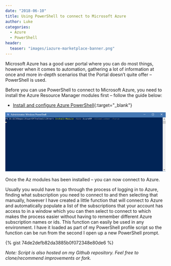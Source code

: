 ```yaml
---
date: "2018-06-10"
title: Using PowerShell to connect to Microsoft Azure
author: Luke
categories:
  - Azure
  - PowerShell
header: 
  teaser: "images/iazure-marketplace-banner.png"
---
```


Microsoft Azure has a good user portal where you can do most things, however
when it comes to automation, gathering a lot of information at once and more
in-depth scenarios that the Portal doesn’t quite offer – PowerShell is used.

Before you can use PowerShell to connect to Microsoft Azure, you need to install
the Azure Resource Manager modules first – follow the guide below:

-   [Install and configure Azure
    PowerShell](https://docs.microsoft.com/en-us/powershell/azure/new-azureps-module-az?view=azps-5.7.0){:target="_blank"}

![Disable SMB1](/images/posts/InstallAzureRMModule.gif)

Once the Az modules has been installed – you can now connect to Azure.

Usually you would have to go through the process of logging in to Azure, finding
what subscription you need to connect to and then selecting that manually,
however I have created a little function that will connect to Azure and
automatically populate a list of the subscriptions that your account has access
to in a window which you can then select to connect to which makes the process
easier without having to remember different Azure subscription names or ids.
This function can easily be used in any environment. I have it loaded as part of
my PowerShell profile script so the function can be run from the second I open
up a new PowerShell prompt.

{% gist 74de2defb82da3885b0f072348e80de6 %}

*Note: Script is also hosted on my Github repository. Feel free to
clone/recommend improvements or fork.*
